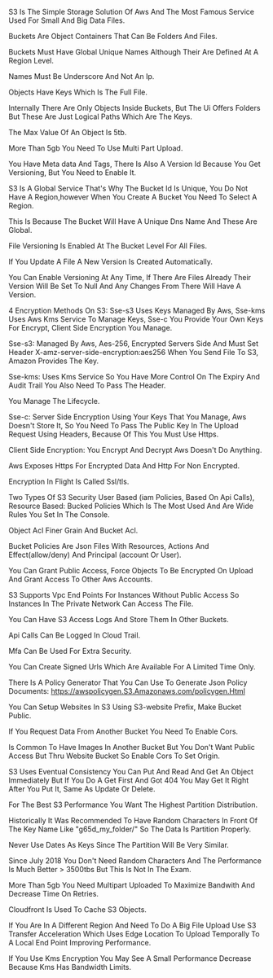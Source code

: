 S3 Is The Simple Storage Solution Of Aws And The Most Famous Service Used For Small And Big Data Files.

Buckets Are Object Containers That Can Be Folders And Files.

Buckets Must Have Global Unique Names Although Their Are Defined At A Region Level.

Names Must Be Underscore And Not An Ip.

Objects Have Keys Which Is The Full File.

Internally There Are Only Objects Inside Buckets, But The Ui Offers Folders But These Are Just Logical Paths Which Are The Keys.

The Max Value Of An Object Is 5tb.

More Than 5gb You Need To Use Multi Part Upload.

You Have Meta data And Tags, There Is Also A Version Id Because You Get Versioning, But You Need to Enable It.

S3 Is A Global Service That's Why The Bucket Id Is Unique, You Do Not Have A Region,however When You Create A Bucket You Need To Select A Region.

This Is Because The Bucket Will Have A Unique Dns Name And These Are Global.

File Versioning Is Enabled At The Bucket Level For All Files.

If You Update A File A New Version Is Created Automatically.

You Can Enable Versioning At Any Time, If There Are Files Already Their Version Will Be Set To Null And Any Changes From There Will Have A Version.

4 Encryption Methods On S3: Sse-s3 Uses Keys Managed By Aws, Sse-kms Uses Aws Kms Service To Manage Keys, Sse-c You Provide Your Own Keys For Encrypt, Client Side Encryption You Manage.

Sse-s3: Managed By Aws, Aes-256, Encrypted Servers Side And Must Set Header X-amz-server-side-encryption:aes256 When You Send File To S3, Amazon Provides The Key.

Sse-kms: Uses Kms Service So You Have More Control On The Expiry And Audit Trail You Also Need To Pass The Header.

You Manage The Lifecycle.

Sse-c: Server Side Encryption Using Your Keys That You Manage, Aws Doesn't Store It, So You Need To Pass The Public Key In The Upload Request Using Headers, Because Of This You Must Use Https.

Client Side Encryption: You Encrypt And Decrypt Aws Doesn't Do Anything.

Aws Exposes Https For Encrypted Data And Http For Non Encrypted.

Encryption In Flight Is Called Ssl/tls.

Two Types Of S3 Security User Based (iam Policies, Based On Api Calls), Resource Based: Bucked Policies Which Is The Most Used And Are Wide Rules You Set In The Console.

Object Acl Finer Grain And Bucket Acl.

Bucket Policies Are Json Files With Resources, Actions And Effect(allow/deny) And Principal (account Or User).

You Can Grant Public Access, Force Objects To Be Encrypted On Upload And Grant Access To Other Aws Accounts.

S3 Supports Vpc End Points For Instances Without Public Access So Instances In The Private Network Can Access The File.

You Can Have S3 Access Logs And Store Them In Other Buckets.

Api Calls Can Be Logged In Cloud Trail.

Mfa Can Be Used For Extra Security.

You Can Create Signed Urls Which Are Available For A Limited Time Only.

There Is A Policy Generator That You Can Use To Generate Json Policy Documents: https://awspolicygen.S3.Amazonaws.com/policygen.Html 

You Can Setup Websites In S3 Using S3-website Prefix, Make Bucket Public.

If You Request Data From Another Bucket You Need To Enable Cors.

Is Common To Have Images In Another Bucket But You Don't Want Public Access But Thru Website Bucket So Enable Cors To Set Origin.

S3 Uses Eventual Consistency You Can Put And Read And Get An Object Immediately But If You Do A Get First And Got 404 You May Get It Right After You Put It, Same As Update Or Delete.

For The Best S3 Performance You Want The Highest Partition Distribution.

Historically It Was Recommended To Have Random Characters In Front Of The Key Name Like "g65d_my_folder/" So The Data Is Partition Properly.

Never Use Dates As Keys Since The Partition Will Be Very Similar.

Since July 2018 You Don't Need Random Characters And The Performance Is Much Better > 3500tbs But This Is Not In The Exam.

More Than 5gb You Need Multipart Uploaded To Maximize Bandwith And Decrease Time On Retries.

Cloudfront Is Used To Cache S3 Objects.

If You Are In A Different Region And Need To Do A Big File Upload Use S3 Transfer Acceleration Which Uses Edge Location To Upload Temporally To A Local End Point Improving Performance.

If You Use Kms Encryption You May See A Small Performance Decrease Because Kms Has Bandwidth Limits.


